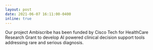 ```yaml
---
layout: post
date: 2021-06-07 16:11:00-0400
inline: true
---
```


Our project Ambiscribe has been funded by Cisco Tech for HealthCare Research Grant to develop AI powered clinical decision support tools addressing rare and serious diagnosis.

